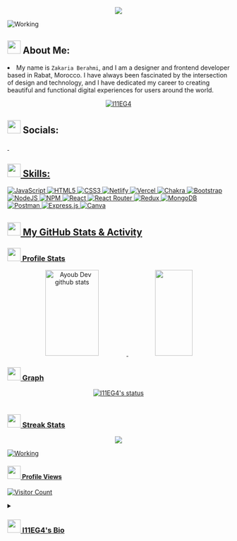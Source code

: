  <p align="center">
  <a href="https://git.io/typing-svg">
    <img src="https://readme-typing-svg.herokuapp.com?font=Fira+Code&color=00b3ff&size=35&center=true&vCenter=true&width=1000&lines=Hi%F0%9F%91%8B%2C+I'm+Zakaria+Berahmi!;I'm+a+Software+Engineering+Student;Welcome+to+my+GitHub+profile!❤️" />
  </a>

 ![Working](https://dev-to-uploads.s3.amazonaws.com/uploads/articles/lrbimr5bcxmevdp8h704.gif)
 
## <img src="https://emoji.discadia.com/emojis/14b44ce8-7826-434f-8d62-cafc0c0171ce.GIF" width="30px"> About Me:
<li>My name is <code>Zakaria Berahmi</code>, and I am a designer and frontend developer based in Rabat, Morocco. I have always been fascinated by the intersection of design and technology, and I have dedicated my career to creating beautiful and functional digital experiences for users around the world.</li>
 </p>
  
<p align="center"> <a href="https://github.com/ryo-ma/github-profile-trophy"><img src="https://github-profile-trophy.vercel.app/?username=l11EG4" alt="l11EG4" /></a> </p>

## <img src="https://emoji.discadia.com/emojis/7556dffa-b88b-4268-af6a-da595b0a3fe6.gif" width="30px"> Socials:

   </a>
    <a href="https://www.linkedin.com/in/zakaria-berahmi-8b6988144/" target="_blank">
        <img src="https://img.shields.io/badge/LinkedIn-0077B5?style=for-the-badge&logo=linkedin&logoColor=white" alt="">
     </a>
    <a href="https://twitter.com/l11ega" target="_blank">
      <img src="https://img.shields.io/badge/twitter-%231DA1F2.svg?&style=for-the-badge&logo=twitter&logoColor=white" alt="">

## <img src="https://emoji.discadia.com/emojis/d19e626e-ea56-41ab-8226-7a5033d9648f.gif" width="30px"> Skills:
![JavaScript](https://img.shields.io/badge/javascript-%23323330.svg?style=for-the-badge&logo=javascript&logoColor=%23F7DF1E) ![HTML5](https://img.shields.io/badge/html5-%23E34F26.svg?style=for-the-badge&logo=html5&logoColor=white)  ![CSS3](https://img.shields.io/badge/css3-%231572B6.svg?style=for-the-badge&logo=css3&logoColor=white)  ![Netlify](https://img.shields.io/badge/netlify-%23000000.svg?style=for-the-badge&logo=netlify&logoColor=#00C7B7) ![Vercel](https://img.shields.io/badge/vercel-%23000000.svg?style=for-the-badge&logo=vercel&logoColor=white) ![Chakra](https://img.shields.io/badge/chakra-%234ED1C5.svg?style=for-the-badge&logo=chakraui&logoColor=white) ![Bootstrap](https://img.shields.io/badge/bootstrap-%23563D7C.svg?style=for-the-badge&logo=bootstrap&logoColor=white) ![NodeJS](https://img.shields.io/badge/node.js-6DA55F?style=for-the-badge&logo=node.js&logoColor=white) ![NPM](https://img.shields.io/badge/NPM-%23000000.svg?style=for-the-badge&logo=npm&logoColor=white) ![React](https://img.shields.io/badge/react-%2320232a.svg?style=for-the-badge&logo=react&logoColor=%2361DAFB) ![React Router](https://img.shields.io/badge/React_Router-CA4245?style=for-the-badge&logo=react-router&logoColor=white) ![Redux](https://img.shields.io/badge/redux-%23593d88.svg?style=for-the-badge&logo=redux&logoColor=white) ![MongoDB](https://img.shields.io/badge/MongoDB-%234ea94b.svg?style=for-the-badge&logo=mongodb&logoColor=white) ![Postman](https://img.shields.io/badge/Postman-FF6C37?style=for-the-badge&logo=postman&logoColor=white) ![Express.js](https://img.shields.io/badge/express.js-%23404d59.svg?style=for-the-badge&logo=express&logoColor=%2361DAFB) ![Canva](https://img.shields.io/badge/Canva-%2300C4CC.svg?style=for-the-badge&logo=Canva&logoColor=white)

## <img src="https://emoji.discadia.com/emojis/406a2823-eec3-4496-aa0f-5b6a0c74914a.GIF" width="30px"> My GitHub Stats & Activity

### <img src="https://emoji.discadia.com/emojis/a7525bbb-e42a-4621-9137-f05d39aebeb2.gif" width="30px"> Profile Stats


<div align="center">  
  <img width="49%" height="195px" src="https://github-readme-stats.vercel.app/api?username=l11EG4&show_icons=true&count_private=true&hide_border=true&title_color=00b3ff&icon_color=00b4ff&text_color=c9d1d9&bg_color=0d1117" alt="Ayoub Dev github stats" /> 
  <img width="41%" height="195px" src="https://github-readme-stats.vercel.app/api/top-langs/?username=l11EG4&layout=compact&hide_border=true&title_color=00b3ff&text_color=00b4ff&bg_color=0d1117" />
</div>

### <img src="https://media.giphy.com/media/iY8CRBdQXODJSCERIr/giphy.gif" width="30px"> Graph
<div align=center>
    <img src="https://github-profile-summary-cards.vercel.app/api/cards/profile-details?username=l11EG4&theme=vue" alt="l11EG4's status">
</div>
  
#
### <img src="https://emoji.discadia.com/emojis/f9e15174-d2c8-4914-8554-cce3a7355772.gif" width="30px"> Streak Stats

 <p align="center">
 <img  src="https://github-readme-streak-stats.herokuapp.com?user=l11EG4&theme=tokyonight_duo&hide_border=true"
 </p>

![Working](https://media.licdn.com/dms/image/D4E16AQGRpxPPhzJPfA/profile-displaybackgroundimage-shrink_350_1400/0/1683028169378?e=1688601600&v=beta&t=zjU2Yd1geFRjqt1qKC8a8nkM2jifDeK9StUbUQhgEz4)

#### <img src="https://emoji.discadia.com/emojis/2444cf04-18e6-40a0-b3c3-be8b6cc39948.gif" width="30px"> Profile Views
  
![Visitor Count](https://profile-counter.glitch.me/{l11EG4}/count.svg) 

 <details>
 <summary><h3> <img src="https://emoji.discadia.com/emojis/9438ceb4-9f59-41c4-a185-29da83787819.GIF" width="30px"> l11EG4's Bio</h6></summary>
<ul>
<li>As a designer, I am passionate about creating visual identities that capture the essence of a brand and tell its story in a compelling way. Whether designing logos, websites, or marketing materials, I am always looking for ways to push the boundaries of creativity and innovation.</li>
<li>As a frontend developer, I am highly skilled in a range of web development technologies, including HTML, CSS, JavaScript, and more. I am committed to creating web experiences that are intuitive, user-friendly, and accessible to everyone, regardless of their device or ability.</li>
<li>Living in Rabat has been an incredible source of inspiration for my work, and I am constantly drawing on the rich history and culture of this beautiful city to inform my designs. When I am not working, you can often find me exploring the local markets and trying out new restaurants, or spending time with my family and friends.</li>
<li>If you are looking for a talented and dedicated designer and frontend developer who is passionate about creating beautiful and functional digital experiences, then look no further than Zakaria Berahmi. I would be honored to work with you on your next project and help bring your vision to life.</li>
